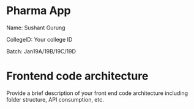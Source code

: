 # Pharma App

Name: Sushant Gurung

CollegeID: Your college ID

Batch: Jan19A/19B/19C/19D

# Frontend code architecture

Provide a brief description of your front end code architecture including folder structure, API consumption, etc.
